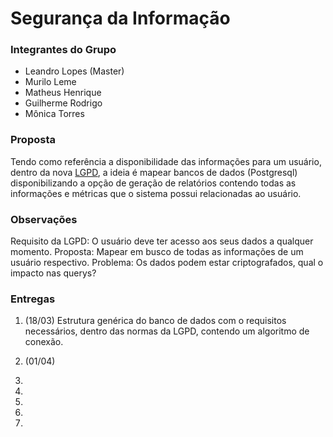 # Segurança da Informação

### Integrantes do Grupo

* Leandro Lopes (Master)
* Murilo Leme
* Matheus Henrique
* Guilherme Rodrigo
* Mônica Torres

### Proposta

Tendo como referência a disponibilidade das informações para um usuário, dentro da nova [LGPD](http://www.planalto.gov.br/ccivil_03/_ato2015-2018/2018/lei/L13709.htm), a ideia é mapear bancos de dados (Postgresql) disponibilizando a opção de geração de relatórios contendo todas as informações e métricas que o sistema possui relacionadas ao usuário.

### Observações

Requisito da LGPD: O usuário deve ter acesso aos seus dados a qualquer momento.
Proposta: Mapear em busco de todas as informações de um usuário respectivo.
Problema: Os dados podem estar criptografados, qual o impacto nas querys?

### Entregas

1. (18/03) Estrutura genérica do banco de dados com o requisitos necessários, dentro das normas da LGPD, contendo um algoritmo de conexão.

2. (01/04)

3.

4.

5.

6.

7.

